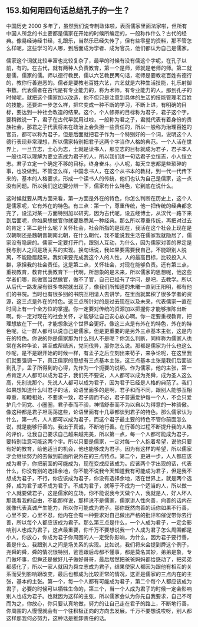 ## 153.如何用四句话总结孔子的一生？
中国历史 2000 多年了，虽然我们说专制政体啦，表面儒家里面法家啦，但所有中国人所念的书主要都是儒家在开始的时候所编定的，一般称作什么？古代的经典。像易经诗经书经，礼跟乐，当然乐已经失传了，但有些零星的资料，那不管怎么样呢，这些学习的人哪，到后面成为学者、成为官员，他们都认为自己是儒家。


儒家这个词就比较丰富也比较复杂了，最早的时候有没有儒这个字呢，在孔子以前，有的。在古代，就有两种人负责教育，第一个是师，师就是老师的师。第二就是儒，儒家的儒。师以德行教民，儒以六艺教民两句话，老师是要教老百姓有德行的，教你行善避恶的。儒者是要教老百姓六艺，六艺就是六种生活技能，礼乐射御书数。代表儒者在古代是有专业能力的，称为术师，有专业能力的人。那到孔子的时候呢，就把这个儒家加以改造，他不但只是注意到具体的生活的技能管理老百姓的技能，还要进一步怎么样，把它变成一种不断的学习，不断上进，有明确的目标，要达到一种社会改造的结果。这个，个人修养的目标称为君子，君子这个字，要稍微说一下，君子在古代早就用过啦，一般称为君之子，君就代表有着身份的贵族社会，那君之子代表将来在政治上会负担一些责任的，所以一般称为治理百姓的官员，都可以称为君子，但是后面就把君子作为一个特别好的一个词，说明这个人德行表现非常理想，所以儒家特别把君子这两个字当作人格的典范。一个人活在世界上，一旦立志，士心为志，士就是读书人，那立志的目标就成为君子，君子本人一般也可以理解为要立志成为君子的人，所以我们讲一句话君子立恒志，小人恒立志。君子立定一个确定不移的目标，终身奋斗。小人呢，每天立志都是些琐碎的事，也没做到。不管怎么样，中国念书人，在这个从书本的教材，到一代一代传下来的，基本的人格要求，形成一个读书人的传统，他们也认为自己是儒家，这一点没有问题。所以我们这边要分辨一下，儒家有什么特色，它到底在说什么。


这时候就要从两方面来看，第一方面是外在的特色，你怎么判断在历史上，这个人是儒家呢，它有外在的特色。有三点：第一个，尊重传统，他一把传统的经典都念完了，设法对某一方面特别加以研究，因为古代呢，设五经博士，从汉代一路下来到后面呢，你如果想做官你就要熟悉某一种经典。那么所以尊重传统，再把对过去的肯定；第二是什么呢？关怀社会，社会所指的是现在，我活在这个社会上现在是汉朝啊还是魏朝晋朝南北朝，在什么朝代，我不能说我生活在儒家我就隐居了，儒家没有隐居的。儒家一定要打开门，跟别人互动，为什么，因为儒家对善的界定是我与别人之间是场关系的实现。换句话说，我如果要需要我自己，不能跟别人脱离，不能隐居起来。我如果要完成我这个人的人性，人的最高目标，比较投入人群，承担我的社会责任。这是第二点，关怀社会，对现在能够负责。还有第三点，重视教育，教育代表教育下一代啊，所想象的是未来，所以儒家的思想呢，他这些学者们哪，能做官当然做官，做不了官，自己已经有了学问，是吧，去教学。所以从后代一路发展有很多书院就出现了，像我们所知道的朱曦一直到王阳明，都有他们的书院。当时也有很多别的书院互相请人去讲学，在里面就累积了很多学者的资源，这三点是外在的特色。这三点所针对的是过去现在以及未来，代表儒家一直在时间上有一个全方位的掌握。你一定要对传统的资源加以把握你才能够推陈出新啊。你一定对现在的社会关怀，才能够让自己安心放心啊。你一定要重视教育，把理想放在下一代，才能想象这个世界会更好。像这三点是有外在的特色，外在的特色呢，让一群人都可以说自己是儒家。但是更重要的是另外三点基本主张，这是内在的特色。你说的你是儒家那为什么别人不是呢？你怎么判断，同样称为儒家人也常在各种争论，甚至成帮结派，党同伐异，那你怎么说。那都是儒家为什么也这么吵呢，是不是跟开始的时候一样，有孟子之后立刻出来荀子，来争论呢，在这里我们就要强调一下，真正儒家的思想有三点基本主张，这三点基本主张是我们后面谈到孔子，孟子所得到的心得，先作为一个扼要的说明。作为儒家，他的主张，第一点肯定人人都可以成为君子，我们先不要说，人人都可以成为尧舜，成为圣人这么高，先别说那个。先说人人都可以成为君子，因为君子已经是人格的典范了。我们如果想知道什么叫君子的话，论语里面多的是啊，君子和而不同，跟别人能够互相尊重，和睦相处，不要求一致，君子周而不必，君子普遍爱护每一个人，不会只爱护几个同党、小圈圈，君子泰而不骄，神情舒泰而不为以自以为得意的一种骄傲。像这种都是君子坦荡荡这些，论语里面有十几章都谈到君子的特色。那么儒家认为什么，第一点，人人都可以成为君子，而这个君子最主要的特色不管你前面怎么说，就是能够行善的。我出于真诚，不断地行善。在行善的过程不断提升我的人格的评价，让我自己要求自己越来越完美，所以第一点，每一个人都可能成为君子，要特别注意可能这两个字。所以只要是儒家，一定对每一个人抱着希望，说他只要有好的教育，给他适当的机会，他也能够成为君子。因为有这样的希望，所以儒家才会继续努力的去做到前面所说外在的三点特点。第二个，更进一步，人人都应该成为君子，你把前面的可能成为，现在变成应该成为。应该两个字出现的话，代表什么，你没有别的选择余地，你不能不说我今天知道我有可能成为君子，但是我不想成为君子，不行，你应该成为君子，你没有选择余地，活在世界上，就是两个选择，成为君子或不成为君子。不成为君子，就等于不成为一个适当的人，所以做一个人就要做君子，这是儒家的立场，你不能说我今天做个人，我就是人，好人坏人那我看我的自由，不能那样说，那样说不是儒家，儒家讲人性向善，向善的话内在就像代表真诚产生能力，所以你可能成为君子。那你既然向善的话你如果不行善，心里不安，心里不忍，他内在会有一种要求对自己做出严格的批评和催促带你去行善，所以每个人都应该成为君子。那么第三点是什么，一个人成为君子，一定会影响别人也成为君子，这点最重要，你千万不要想说我一个人成为君子怎么周围都是小人，你放心，你成为君子你周围的人一定受你影响，为什么，因为君子要行善，善是什么，我跟别人之间是场关系的实现。比如说，我们将来会提到舜这个例子，尧舜的舜，舜的情况很特别，爸爸跟后母都不懂事，都是莫名其妙，弟弟是象，专门做坏事，但舜还是做好儿子做好哥哥，最后居然把爸爸妈妈都给感动了，把弟弟都感化了，所以一家人就因为舜立志成为君子，结果使家人都因为跟他有相互的关系而受到影响跟改变，最后也都成为比较正常的情况，这正是儒家的三点内在的主张，基本的主张。第一个，每一个人都有可能成为君子，第二个每个人都应该成为君子，必要的时候可以牺牲生命的，第三个，当一个人成为君子的时候一定会影响别人也成为君子。也就因为这样的主张，所以儒家会认为你先自我要求，自己不可而为之，你放心，你只要认真地做，努力的让自己走在君子的路上，不断地行善，你周围的人慢慢就会有一个往积极正向的方向去发展。千万不要想说哎呀，别人都这样那我何必努力，这种话是推卸责任的话。

